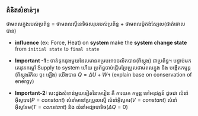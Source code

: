 

### គំនិតសំខាន់ៗ៖

ថាមពលក្នុងរបស់ប្រព័ន្ធ = ថាមពលស៊ីនេទិចសរុបរបស់ប្រព័ន្ធ  + ថាមពលប៉ូតង់ស្យែល(ផាត់ចោលបាន)

- **influence** (ex: Force, Heat) on **system** make the **system change state** from `initial state` to `final state`
- **Important -1 :** ចាត់ទុកធុងមួយដែលមានគម្របអាចចល័តបាន(ពិស្តុង) ជាប្រព័ន្ធ។ បន្ទាប់មកគេដុតកម្តៅ Supply  to system
  ហើយ ប្រព័ន្ធចាប់ផ្តើមប្រែប្រួលថាមពលក្នុង  និង បង្កើតកម្មន្ត (ពិស្តុងរំកិល ចុះ ឡើង) យើងបាន $Q=\Delta U+W$។ (explain base on conservation of energy)

- **Important-2:** បេះដូងសំខាន់មួយទៀតនៃមេរៀន គឺ ការយក កម្មន្ត ទៅអនុវត្តន៍ ដូចជា លំនាំអ៊ីសូបារ($P=constant$) លំនាំមាឌប្រែប្រួលស្មើ
  លំនាំអុីសូករ($V=constant$) លំនាំអ៊ីសូទែម($T=constant$) និង លំនាំអដ្យាបាទិច($\Delta Q = 0$)
